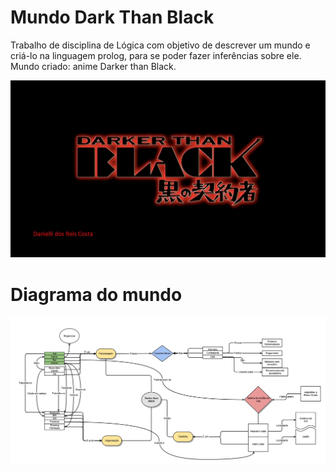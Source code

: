 
# Mundo Dark Than Black
Trabalho de disciplina de Lógica com objetivo de descrever um mundo e criá-lo na linguagem prolog, para se poder fazer inferências sobre ele.
Mundo criado: anime Darker than Black.

![Dark](https://raw.githubusercontent.com/daniellic9/L-gica/master/Apresenta%C3%A7%C3%A3o1/Slide1.JPG)


# Diagrama do mundo
![Modelo](https://github.com/daniellic9/L-gica/blob/master/sh3jcbdn3gjpc4od50rk.png?raw=true)
